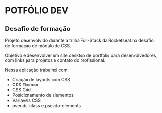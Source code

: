 # POTFÓLIO DEV
## Desafio de formação
Projeto desenvolvido durante a trilha Full-Stack da Rocketseat no desafio de formação de módulo de CSS.

Objetivo é desenvolver um site desktop de portfólio para desenvolvedores, com links para projetos e contato do profissional. 

Nessa aplicação trabalhei com: 

<ul>
    <li>Criação de layouts com CSS</li>
    <li>CSS Flexbox</li>
    <li>CSS Grid</li>
    <li>Posicionamento de elementos</li>
    <li>Variáveis CSS</li>
    <li>pseudo-class e pseudo-elements</li>
</ul>

